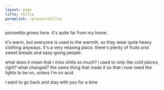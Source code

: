 ```yaml
---
layout: page
title: shilla
permalink: /places/shilla/
---
```


poinsettia grows here. it's quite far from my home.

it's warm, but everyone is used to the warmth, so they wear quite heavy clothing anyways. it's a very relaxing place. there's plenty of fruits and sweet breads and easy-going people.

what does it mean that i miss shilla so much? i used to only like cold places, right? what changed? the same thing that made it so that i now need the lights to be on, unless i'm on acid.

i want to go back and stay with you for a time